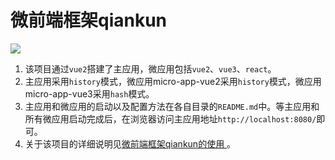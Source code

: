 # 微前端框架qiankun
![](https://cdn.jsdelivr.net/gh/HelloAllenW/BlogAssets@latest/images/2023/image5.png)
1. 该项目通过`vue2`搭建了主应用，微应用包括`vue2`、`vue3`、`react`。
2. 主应用采用`history`模式，微应用micro-app-vue2采用`history`模式，微应用micro-app-vue3采用`hash`模式。
3. 主应用和微应用的启动以及配置方法在各自目录的`README.md`中。等主应用和所有微应用启动完成后，在浏览器访问主应用地址`http://localhost:8080/`即可。
4. 关于该项目的详细说明见[微前端框架qiankun的使用
](https://helloallenw.github.io/2023/11/26/%E5%BE%AE%E5%89%8D%E7%AB%AFqiankun%E7%9A%84%E4%BD%BF%E7%94%A8/)。
